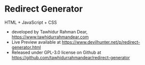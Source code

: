 # Redirect Generator <br>
HTML + JavaScript + CSS <br>
* developed by Tawhidur Rahman Dear, https://www.tawhidurrahmandear.com <br>
* Live Preview available at https://www.devilhunter.net/p/redirect-generator.html <br>
* Released under GPL-3.0 license on Github at https://github.com/tawhidurrahmandear/redirect-generator 
